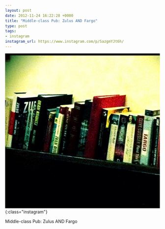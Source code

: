 ```yaml
---
layout: post
date: 2012-11-24 16:22:28 +0000
title: "Middle-class Pub: Zulus AND Fargo"
type: post
tags:
- instagram
instagram_url: https://www.instagram.com/p/SazgmYJt6h/
---
```


![Instagram - SazgmYJt6h](/assets/SazgmYJt6h.jpg){:class="instagram"}

Middle-class Pub: Zulus AND Fargo
